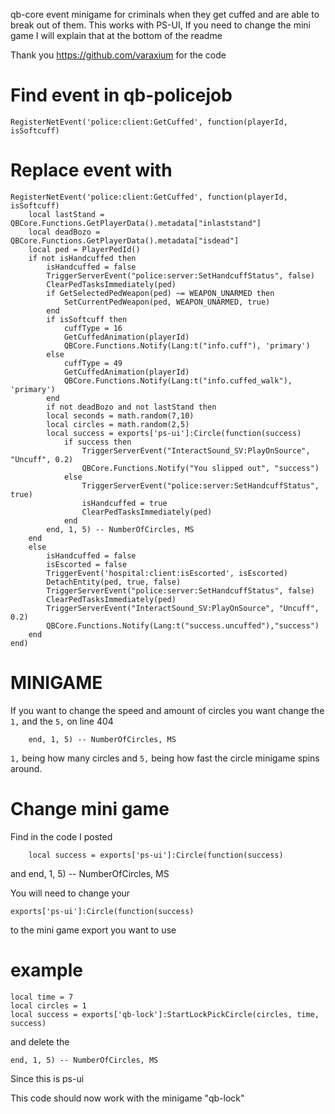qb-core event minigame for criminals when they get cuffed and are able to break out of them.
This works with PS-UI, If you need to change the mini game I will explain that at the bottom of the readme

Thank you https://github.com/varaxium for the code

Find event in qb-policejob
=
```
RegisterNetEvent('police:client:GetCuffed', function(playerId, isSoftcuff)
```

Replace event with
=
```
RegisterNetEvent('police:client:GetCuffed', function(playerId, isSoftcuff)
    local lastStand = QBCore.Functions.GetPlayerData().metadata["inlaststand"]
    local deadBozo = QBCore.Functions.GetPlayerData().metadata["isdead"]
    local ped = PlayerPedId()
    if not isHandcuffed then
        isHandcuffed = false
        TriggerServerEvent("police:server:SetHandcuffStatus", false)
        ClearPedTasksImmediately(ped)
        if GetSelectedPedWeapon(ped) ~= WEAPON_UNARMED then
            SetCurrentPedWeapon(ped, WEAPON_UNARMED, true)
        end
        if isSoftcuff then
            cuffType = 16
            GetCuffedAnimation(playerId)
            QBCore.Functions.Notify(Lang:t("info.cuff"), 'primary')
        else
            cuffType = 49
            GetCuffedAnimation(playerId)
            QBCore.Functions.Notify(Lang:t("info.cuffed_walk"), 'primary')
        end
        if not deadBozo and not lastStand then
        local seconds = math.random(7,10)
        local circles = math.random(2,5)
        local success = exports['ps-ui']:Circle(function(success)
            if success then
                TriggerServerEvent("InteractSound_SV:PlayOnSource", "Uncuff", 0.2)
                QBCore.Functions.Notify("You slipped out", "success")
            else
                TriggerServerEvent("police:server:SetHandcuffStatus", true)
                isHandcuffed = true
                ClearPedTasksImmediately(ped)
            end
        end, 1, 5) -- NumberOfCircles, MS
    end
    else
        isHandcuffed = false
        isEscorted = false
        TriggerEvent('hospital:client:isEscorted', isEscorted)
        DetachEntity(ped, true, false)
        TriggerServerEvent("police:server:SetHandcuffStatus", false)
        ClearPedTasksImmediately(ped)
        TriggerServerEvent("InteractSound_SV:PlayOnSource", "Uncuff", 0.2)
        QBCore.Functions.Notify(Lang:t("success.uncuffed"),"success")
    end
end)

```

MINIGAME
=

If you want to change the speed and amount of circles you want change the ```1,``` and the ```5,``` on line 404


        end, 1, 5) -- NumberOfCircles, MS


```1,``` being how many circles and ```5,``` being how fast the circle minigame spins around.

Change mini game
=
Find in the code I posted 

        local success = exports['ps-ui']:Circle(function(success)
and
        end, 1, 5) -- NumberOfCircles, MS

You will need to change your
```
exports['ps-ui']:Circle(function(success)

```
to the mini game export you want to use

example
= 
```
local time = 7
local circles = 1
local success = exports['qb-lock']:StartLockPickCircle(circles, time, success)
```
and delete the 

```
end, 1, 5) -- NumberOfCircles, MS

```
Since this is ps-ui

This code should now work with the minigame "qb-lock"
